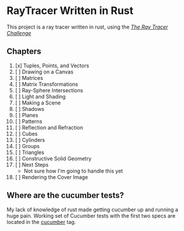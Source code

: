# RayTracer Written in Rust
This project is a ray tracer written in rust, using the _[The Ray Tracer Challenge](https://pragprog.com/titles/jbtracer/the-ray-tracer-challenge/)_

## Chapters
1. [x] Tuples, Points, and Vectors
1. [ ] Drawing on a Canvas
1. [ ] Matrices
1. [ ] Matrix Transformations
1. [ ] Ray-Sphere Intersections
1. [ ] Light and Shading
1. [ ] Making a Scene
1. [ ] Shadows
1. [ ] Planes
1. [ ] Patterns
1. [ ] Reflection and Refraction
1. [ ] Cubes
1. [ ] Cylinders
1. [ ] Groups
1. [ ] Triangles
1. [ ] Constructive Solid Geometry
1. [ ] Next Steps
    - Not sure how I'm going to handle this yet
1. [ ] Rendering the Cover Image

## Where are the cucumber tests?
My lack of knowledge of rust made getting cucumber up and running a huge pain.
Working set of Cucumber tests with the first two specs are located in the [cucumber](https://github.com/Chocrates/raytracer/tree/cucumber) tag.
